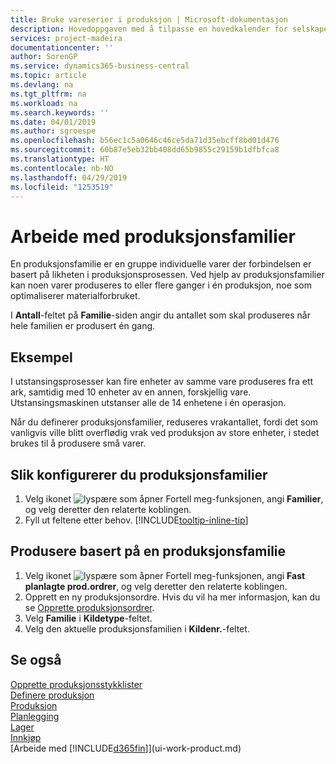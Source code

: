 ```yaml
---
title: Bruke vareserier i produksjon | Microsoft-dokumentasjon
description: Hovedoppgaven med å tilpasse en hovedkalender for selskapet, eller selskapets forretningspartner, er å angi eventuelle endringer i statusen for arbeids- eller fridager.
services: project-madeira
documentationcenter: ''
author: SorenGP
ms.service: dynamics365-business-central
ms.topic: article
ms.devlang: na
ms.tgt_pltfrm: na
ms.workload: na
ms.search.keywords: ''
ms.date: 04/01/2019
ms.author: sgroespe
ms.openlocfilehash: b56ec1c5a0646c46ce5da71d35ebcff8bd01d476
ms.sourcegitcommit: 60b87e5eb32bb408dd65b9855c29159b1dfbfca8
ms.translationtype: HT
ms.contentlocale: nb-NO
ms.lasthandoff: 04/29/2019
ms.locfileid: "1253519"
---
```

# <a name="work-with-production-families"></a>Arbeide med produksjonsfamilier
En produksjonsfamilie er en gruppe individuelle varer der forbindelsen er basert på likheten i produksjonsprosessen. Ved hjelp av produksjonsfamilier kan noen varer produseres to eller flere ganger i én produksjon, noe som optimaliserer materialforbruket.

I **Antall**-feltet på **Familie**-siden angir du antallet som skal produseres når hele familien er produsert én gang.

## <a name="example"></a>Eksempel
I utstansingsprosesser kan fire enheter av samme vare produseres fra ett ark, samtidig med 10 enheter av en annen, forskjellig vare. Utstansingsmaskinen utstanser alle de 14 enhetene i én operasjon.

Når du definerer produksjonsfamilier, reduseres vrakantallet, fordi det som vanligvis ville blitt overflødig vrak ved produksjon av store enheter, i stedet brukes til å produsere små varer.

## <a name="to-set-up-a-production-family"></a>Slik konfigurerer du produksjonsfamilier
1. Velg ikonet ![lyspære som åpner Fortell meg-funksjonen](media/ui-search/search_small.png "Fortell hva du vil gjøre"), angi **Familier**, og velg deretter den relaterte koblingen.
2. Fyll ut feltene etter behov. [!INCLUDE[tooltip-inline-tip](includes/tooltip-inline-tip_md.md)]

## <a name="to-produce-based-on-a-production-family"></a>Produsere basert på en produksjonsfamilie
1. Velg ikonet ![lyspære som åpner Fortell meg-funksjonen](media/ui-search/search_small.png "Fortell hva du vil gjøre"), angi **Fast planlagte prod.ordrer**, og velg deretter den relaterte koblingen.
2. Opprett en ny produksjonsordre. Hvis du vil ha mer informasjon, kan du se [Opprette produksjonsordrer](production-how-to-create-production-orders.md).
3. Velg **Familie** i **Kildetype**-feltet.  
4. Velg den aktuelle produksjonsfamilien i **Kildenr.**-feltet.

## <a name="see-also"></a>Se også
[Opprette produksjonsstykklister](production-how-to-create-production-boms.md)  
[Definere produksjon](production-configure-production-processes.md)  
[Produksjon](production-manage-manufacturing.md)    
[Planlegging](production-planning.md)   
[Lager](inventory-manage-inventory.md)  
[Innkjøp](purchasing-manage-purchasing.md)  
[Arbeide med [!INCLUDE[d365fin](includes/d365fin_md.md)]](ui-work-product.md)
